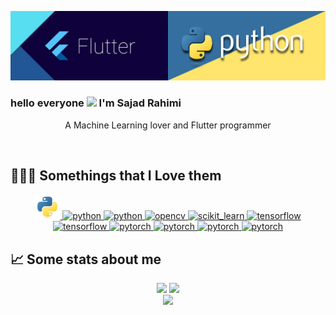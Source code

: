 <p align="center">
  <img src=https://github.com/SajadRahimi1/SajadRahimi1/raw/main/images/banner.png />
</p>

### hello everyone <img src="https://raw.githubusercontent.com/MartinHeinz/MartinHeinz/master/wave.gif" width="30px"> I'm Sajad Rahimi
<p align="center">
A Machine Learning lover and Flutter programmer</p>
</p>


<p>
 
</p>

## 👨🏻‍💻 Somethings that I Love them

<p align="center"> 
   <a href="https://www.python.org" target="_blank"> <img src="https://raw.githubusercontent.com/devicons/devicon/master/icons/python/python-original.svg" alt="python" width="40" height="40"/> </a>
      <a href="https://www.flutter.dev" target="_blank"> <img src="https://www.vectorlogo.zone/logos/flutterio/flutterio-icon.svg" alt="python" width="40" height="40"/> </a>
        <a href="https://www.dart.dev" target="_blank"> <img src="https://www.vectorlogo.zone/logos/dartlang/dartlang-icon.svg" alt="python" width="40" height="40"/> </a>    
    <a href="https://opencv.org/" target="_blank"> <img src="https://www.vectorlogo.zone/logos/opencv/opencv-icon.svg" alt="opencv" width="40" height="40"/> </a>
       <a href="https://scikit-learn.org/" target="_blank"> <img src="https://upload.wikimedia.org/wikipedia/commons/0/05/Scikit_learn_logo_small.svg" alt="scikit_learn" width="40" height="40"/> </a>
   <a href="https://www.tensorflow.org" target="_blank"> <img src="https://www.vectorlogo.zone/logos/tensorflow/tensorflow-icon.svg" alt="tensorflow" width="40" height="40"/> </a> 
     <a href="https://keras.io/" target="_blank"> <img src="https://img.stackshare.io/service/5601/keras.png" alt="tensorflow" width="40" height="40"/> </a> 
   <a href="https://pytorch.org/" target="_blank"> <img src="https://www.vectorlogo.zone/logos/pytorch/pytorch-icon.svg" alt="pytorch" width="40" height="40"/> </a> 
    <a href="https://www.linux.org/" target="_blank"> <img src="https://www.vectorlogo.zone/logos/linux/linux-icon.svg" alt="pytorch" width="40" height="40"/> </a> 
     <a href="https://getfedora.org/" target="_blank"> <img src="https://www.vectorlogo.zone/logos/getfedora/getfedora-icon.svg" alt="pytorch" width="40" height="40"/> </a> 
<a href="https://ubuntu.com/" target="_blank"> <img src="https://www.vectorlogo.zone/logos/ubuntu/ubuntu-icon.svg" alt="pytorch" width="40" height="40"/> </a>  <br>
 
 ## &#x1f4c8; Some stats about me
 <p align="center">
 <img src=https://github-profile-trophy.vercel.app/?username=sajadrahimi1&theme=onedark&row=1 />
 	  <img src=https://github-readme-stats.vercel.app/api?username=sajadrahimi1&bg_color=191b1f&title_color=FFE569&text_color=46D1FD&line_height=20&hide=["stars"] />
  <br/>
  <img src=https://github-readme-stats.vercel.app/api/top-langs/?username=sajadrahimi1&layout=compact&hide_border=true&bg_color=191b1f&title_color=46D1FD&text_color=fff&hide=html,css&langs_count=4 />
 
 
 
 
